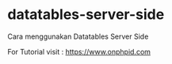 # datatables-server-side
Cara menggunakan Datatables Server Side

For Tutorial visit : https://www.onphpid.com
